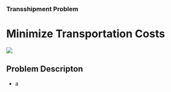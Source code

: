 ### Transshipment Problem
# Minimize Transportation Costs

<img src="https://raw.githubusercontent.com/juanduranc/imgs/master/transshipment.png" />

Problem Descripton
-------------
  - a
